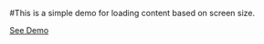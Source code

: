#This is a simple demo for loading content based on screen size.

[See Demo](http://robtarr.github.com/enhanced-content)
